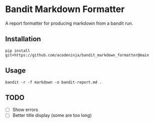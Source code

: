 # Bandit Markdown Formatter

A report formatter for producing markdown from a bandit run.

## Installation

`pip install git+https://github.com/acodeninja/bandit_markdown_formatter@main`

## Usage

`bandit -r -f markdown -o bandit-report.md .`

## TODO

- [ ] Show errors
- [ ] Better title display (some are too long)
